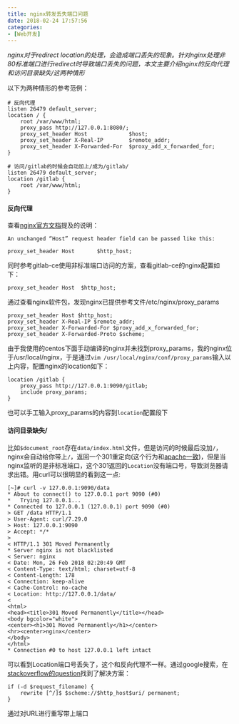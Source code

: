 ```yaml
---
title: nginx转发丢失端口问题
date: 2018-02-24 17:57:56
categories: 
- [Web开发]
---
```


*nginx对于redirect location的处理，会造成端口丢失的现象。针对nginx处理非80标准端口进行redirect时导致端口丢失的问题，本文主要介绍nginx的反向代理和访问目录缺失/这两种情形*

以下为两种情形的参考范例：

```nginx
# 反向代理
listen 26479 default_server;
location / {
    root /var/www/html;
    proxy_pass http://127.0.0.1:8080/;
    proxy_set_header Host             $host;
    proxy_set_header X-Real-IP        $remote_addr;  
    proxy_set_header X-Forwarded-For  $proxy_add_x_forwarded_for;
}

# 访问/gitlab的时候会自动加上/成为/gitlab/
listen 26479 default_server;
location /gitlab {
    root /var/www/html;
}
```



#### 反向代理

查看[nginx官方文档](http://nginx.org/en/docs/http/ngx_http_proxy_module.html#proxy_set_header)提及的说明：

```
An unchanged “Host” request header field can be passed like this:

proxy_set_header Host       $http_host;
```

同时参考gitlab-ce使用非标准端口访问的方案，查看gitlab-ce的nginx配置如下：

`proxy_set_header Host	$http_host;`

通过查看nginx软件包，发现nginx已提供参考文件/etc/nginx/proxy_params

```nginx
proxy_set_header Host $http_host;
proxy_set_header X-Real-IP $remote_addr;
proxy_set_header X-Forwarded-For $proxy_add_x_forwarded_for;
proxy_set_header X-Forwarded-Proto $scheme;
```

由于我使用的centos下面手动编译的nginx并未找到proxy_params，我的nginx位于/usr/local/nginx，于是通过`vim /usr/local/nginx/conf/proxy_params`输入以上内容，配置nginx的location如下：

```nginx
location /gitlab {
    proxy_pass http://127.0.0.1:9090/gitlab;
    include proxy_params;
}
```

也可以手工输入proxy_params的内容到`location`配置段下

#### 访问目录缺失/

比如`$document_root`存在`data/index.html`文件，但是访问的时候最后没加`/`，nginx会自动给你带上`/`，返回一个301重定向(这个行为和[apache一致](https://httpd.apache.org/docs/2.4/mod/mod_dir.html))，但是当nginx监听的是非标准端口，这个301返回的`Location`没有端口号，导致浏览器请求出错。用curl可以很明显的看到这一点:

```
[~]# curl -v 127.0.0.1:9090/data
* About to connect() to 127.0.0.1 port 9090 (#0)
*   Trying 127.0.0.1...
* Connected to 127.0.0.1 (127.0.0.1) port 9090 (#0)
> GET /data HTTP/1.1
> User-Agent: curl/7.29.0
> Host: 127.0.0.1:9090
> Accept: */*
> 
< HTTP/1.1 301 Moved Permanently
* Server nginx is not blacklisted
< Server: nginx
< Date: Mon, 26 Feb 2018 02:20:49 GMT
< Content-Type: text/html; charset=utf-8
< Content-Length: 178
< Connection: keep-alive
< Cache-Control: no-cache
< Location: http://127.0.0.1/data/
<
<html>
<head><title>301 Moved Permanently</title></head>
<body bgcolor="white">
<center><h1>301 Moved Permanently</h1></center>
<hr><center>nginx</center>
</body>
</html>
* Connection #0 to host 127.0.0.1 left intact
```

可以看到Location端口号丢失了，这个和反向代理不一样。通过google搜索，在[stackoverflow的question](https://stackoverflow.com/questions/15555428/nginx-causes-301-redirect-if-theres-no-trailing-slash)找到了解决方案：

```nginx
if (-d $request_filename) {
    rewrite [^/]$ $scheme://$http_host$uri/ permanent;
}
```

通过对URL进行重写带上端口